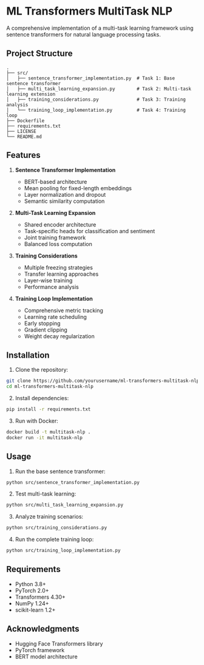# ML Transformers MultiTask NLP

A comprehensive implementation of a multi-task learning framework using sentence transformers for natural language processing tasks.

## Project Structure

```
.
├── src/
│   ├── sentence_transformer_implementation.py  # Task 1: Base sentence transformer
│   ├── multi_task_learning_expansion.py        # Task 2: Multi-task learning extension
│   ├── training_considerations.py              # Task 3: Training analysis
│   └── training_loop_implementation.py         # Task 4: Training loop
├── Dockerfile
├── requirements.txt
├── LICENSE
└── README.md
```

## Features

1. **Sentence Transformer Implementation**
   - BERT-based architecture
   - Mean pooling for fixed-length embeddings
   - Layer normalization and dropout
   - Semantic similarity computation

2. **Multi-Task Learning Expansion**
   - Shared encoder architecture
   - Task-specific heads for classification and sentiment
   - Joint training framework
   - Balanced loss computation

3. **Training Considerations**
   - Multiple freezing strategies
   - Transfer learning approaches
   - Layer-wise training
   - Performance analysis

4. **Training Loop Implementation**
   - Comprehensive metric tracking
   - Learning rate scheduling
   - Early stopping
   - Gradient clipping
   - Weight decay regularization

## Installation

1. Clone the repository:
```bash
git clone https://github.com/yourusername/ml-transformers-multitask-nlp.git
cd ml-transformers-multitask-nlp
```

2. Install dependencies:
```bash
pip install -r requirements.txt
```

3. Run with Docker:
```bash
docker build -t multitask-nlp .
docker run -it multitask-nlp
```

## Usage

1. Run the base sentence transformer:
```bash
python src/sentence_transformer_implementation.py
```

2. Test multi-task learning:
```bash
python src/multi_task_learning_expansion.py
```

3. Analyze training scenarios:
```bash
python src/training_considerations.py
```

4. Run the complete training loop:
```bash
python src/training_loop_implementation.py
```

## Requirements

- Python 3.8+
- PyTorch 2.0+
- Transformers 4.30+
- NumPy 1.24+
- scikit-learn 1.2+

## Acknowledgments

- Hugging Face Transformers library
- PyTorch framework
- BERT model architecture
